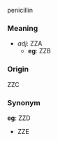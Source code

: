 penicillin
### Meaning
+ _adj_: ZZA
    + __eg__: ZZB

### Origin

ZZC

### Synonym

__eg__: ZZD

+ ZZE


